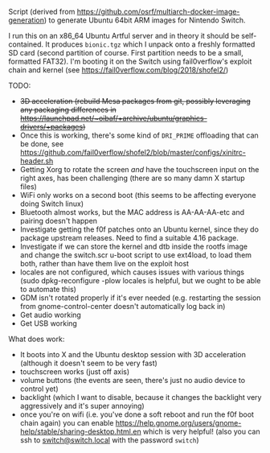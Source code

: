 Script (derived from https://github.com/osrf/multiarch-docker-image-generation) to generate Ubuntu 64bit ARM images for Nintendo Switch.

I run this on an x86_64 Ubuntu Artful server and in theory it should be self-contained. It produces `bionic.tgz` which I unpack onto a freshly formatted SD card (second partition of course. First partition needs to be a small, formatted FAT32). I'm booting it on the Switch using fail0verflow's exploit chain and kernel (see https://fail0verflow.com/blog/2018/shofel2/)

TODO:
 * ~~3D acceleration (rebuild Mesa packages from git, possibly leveraging any packaging differences in https://launchpad.net/~oibaf/+archive/ubuntu/graphics-drivers/+packages)~~
  * Once this is working, there's some kind of `DRI_PRIME` offloading that can be done, see https://github.com/fail0verflow/shofel2/blob/master/configs/xinitrc-header.sh
 * Getting Xorg to rotate the screen *and* have the touchscreen input on the right axes, has been challenging (there are so many damn X startup files)
 * WiFi only works on a second boot (this seems to be affecting everyone doing Switch linux)
 * Bluetooth almost works, but the MAC address is AA-AA-AA-etc and pairing doesn't happen
 * Investigate getting the f0f patches onto an Ubuntu kernel, since they do package upstream releases. Need to find a suitable 4.16 package.
 * Investigate if we can store the kernel and dtb inside the rootfs image and change the switch.scr u-boot script to use ext4load, to load them both, rather than have them live on the exploit host
 * locales are not configured, which causes issues with various things (sudo dpkg-reconfigure -plow locales is helpful, but we ought to be able to automate this)
 * GDM isn't rotated properly if it's ever needed (e.g. restarting the session from gnome-control-center doesn't automatically log back in)
 * Get audio working
 * Get USB working

What does work:
 * It boots into X and the Ubuntu desktop session with 3D acceleration (although it doesn't seem to be very fast)
 * touchscreen works (just off axis)
 * volume buttons (the events are seen, there's just no audio device to control yet)
 * backlight (which I want to disable, because it changes the backlight very aggressively and it's super annoying)
 * once you're on wifi (i.e. you've done a soft reboot and run the f0f boot chain again) you can enable https://help.gnome.org/users/gnome-help/stable/sharing-desktop.html.en which is very helpful! (also you can ssh to switch@switch.local with the password `switch`)
